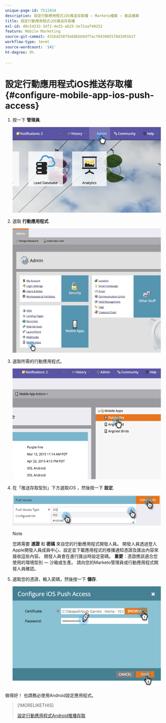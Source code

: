 ```yaml
---
unique-page-id: 7512434
description: 設定行動應用程式iOS推送存取權 — Marketo檔案 — 產品檔案
title: 設定行動應用程式iOS推送存取權
exl-id: d8c54232-3df2-4e25-ab25-3e72aaf49252
feature: Mobile Marketing
source-git-commit: 431bd258f9a68bbb9df7acf043085578d3d91b1f
workflow-type: tm+mt
source-wordcount: '141'
ht-degree: 0%

---
```


# 設定行動應用程式iOS推送存取權 {#configure-mobile-app-ios-push-access}

1. 按一下 **管理員**.

   ![](assets/image2015-4-22-16-3a12-3a32.png)

1. 選取 **行動應用程式**.

   ![](assets/image2015-4-22-16-3a14-3a29.png)

1. 選取所需的行動應用程式。

   ![](assets/image2015-4-22-16-3a33-3a19.png)

1. 在「推送存取型別」下方選取iOS ，然後按一下 **設定**.

   ![](assets/image2016-6-10-11-3a37-3a9.png)

   >[!NOTE]
   >
   >您將需要 **憑證** 和 **密碼** 來自您的行動應用程式開發人員。 開發人員透過登入Apple開發人員成員中心、設定並下載應用程式的推播通知憑證及匯出內容來接收這些內容。 開發人員會在進行匯出時設定密碼。 **重要**：憑證應該適合您使用的環境型別 — 沙箱或生產。 請向您的Marketo管理員或行動應用程式開發人員確認。

1. 選取您的憑證，輸入密碼，然後按一下 **儲存**.

   ![](assets/image2015-4-22-17-3a19-3a18.png)

做得好！ 也請務必使用Android設定應用程式。

>[!MORELIKETHIS]
>
>[設定行動應用程式Android推播存取](/help/marketo/product-docs/mobile-marketing/admin/configure-mobile-app-android-push-access.md)
